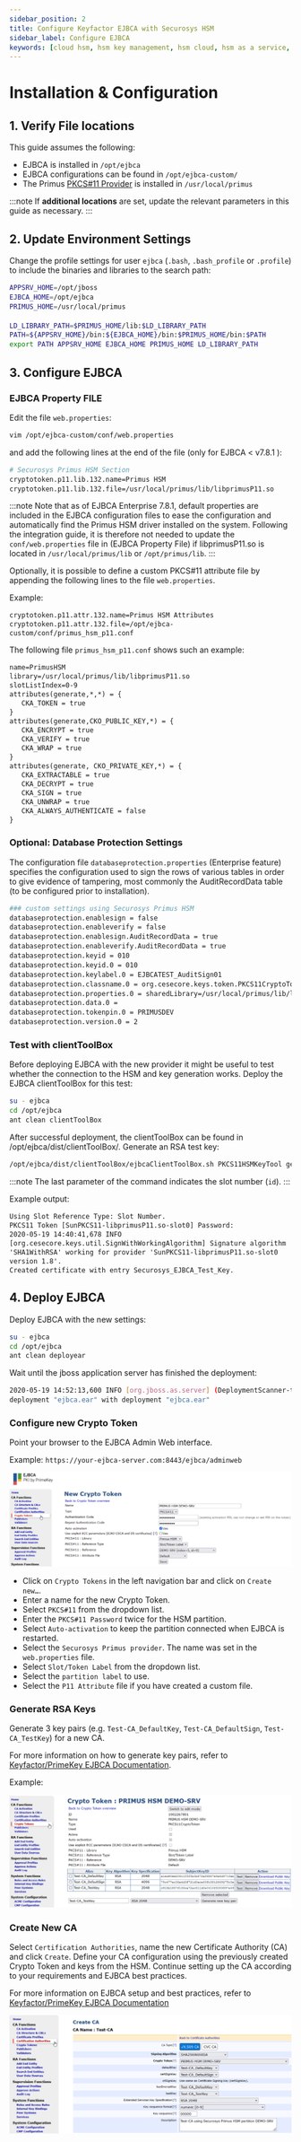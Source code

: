 ```yaml
---
sidebar_position: 2
title: Configure Keyfactor EJBCA with Securosys HSM
sidebar_label: Configure EJBCA
keywords: [cloud hsm, hsm key management, hsm cloud, hsm as a service, cloud based hsm, hsm digital signature, hsm services, hsm service, what is cloud hsm, hsm signing, hsm pki, hsm encryption, code signing hsm, hsm key, code signing service, hsm code signing, cloud code signing, cloud encryption key management, cloud hardware security module, cloudhsm vs kms, code signing certificate, key management hsm, microsoft encryption key management, hsm aws, document signing services, code signing, hsm providers, code signing as a service, aws cloudhsm documentation, hsm pricing]
---
```


# Installation & Configuration

## 1. Verify File locations

This guide assumes the following:
- EJBCA is installed in `/opt/ejbca`
- EJBCA configurations can be found in `/opt/ejbca-custom/`
- The Primus [PKCS#11 Provider](/pkcs/overview) is installed in `/usr/local/primus`

:::note
If **additional locations** are set, update the relevant parameters in this guide as necessary.
:::

##	2. Update Environment Settings
Change the profile settings for user `ejbca` (`.bash`, `.bash_profile` or `.profile`) to include the binaries and libraries to the search path:
```sh
APPSRV_HOME=/opt/jboss
EJBCA_HOME=/opt/ejbca
PRIMUS_HOME=/usr/local/primus

LD_LIBRARY_PATH=$PRIMUS_HOME/lib:$LD_LIBRARY_PATH
PATH=${APPSRV_HOME}/bin:${EJBCA_HOME}/bin:$PRIMUS_HOME/bin:$PATH
export PATH APPSRV_HOME EJBCA_HOME PRIMUS_HOME LD_LIBRARY_PATH
```

## 3. Configure EJBCA

### EJBCA Property FILE 

Edit the file `web.properties`:
```bash
vim /opt/ejbca-custom/conf/web.properties
```
and add the following lines at the end of the file (only for EJBCA < v7.8.1 ):
```bash
# Securosys Primus HSM Section
cryptotoken.p11.lib.132.name=Primus HSM
cryptotoken.p11.lib.132.file=/usr/local/primus/lib/libprimusP11.so
```

:::note
Note that as of EJBCA Enterprise 7.8.1, default properties are included in the EJBCA configuration files to ease the configuration and automatically find the Primus HSM driver installed on the system. Following the integration guide, it is therefore not needed to update the `conf/web.properties` file in (EJBCA Property File) if libprimusP11.so is located in `/usr/local/primus/lib` or `/opt/primus/lib`.
:::

Optionally, it is possible to define a custom PKCS#11 attribute file by appending the following lines to the file `web.properties`.

Example:
```
cryptotoken.p11.attr.132.name=Primus HSM Attributes
cryptotoken.p11.attr.132.file=/opt/ejbca-custom/conf/primus_hsm_p11.conf
```

The following file `primus_hsm_p11.conf` shows such an example:
```
name=PrimusHSM
library=/usr/local/primus/lib/libprimusP11.so
slotListIndex=0-9
attributes(generate,*,*) = {
   CKA_TOKEN = true
}
attributes(generate,CKO_PUBLIC_KEY,*) = {
   CKA_ENCRYPT = true
   CKA_VERIFY = true
   CKA_WRAP = true
}
attributes(generate, CKO_PRIVATE_KEY,*) = {
   CKA_EXTRACTABLE = true
   CKA_DECRYPT = true
   CKA_SIGN = true
   CKA_UNWRAP = true
   CKA_ALWAYS_AUTHENTICATE = false
}
```



### Optional: Database Protection Settings

The configuration file `databaseprotection.properties` (Enterprise feature) specifies the configuration used to sign the rows of various tables in order to give evidence of tampering, most commonly the AuditRecordData table (to be configured prior to installation). 
```bash
### custom settings using Securosys Primus HSM
databaseprotection.enablesign = false
databaseprotection.enableverify = false
databaseprotection.enablesign.AuditRecordData = true
databaseprotection.enableverify.AuditRecordData = true
databaseprotection.keyid = 010
databaseprotection.keyid.0 = 010
databaseprotection.keylabel.0 = EJBCATEST_AuditSign01
databaseprotection.classname.0 = org.cesecore.keys.token.PKCS11CryptoToken
databaseprotection.properties.0 = sharedLibrary=/usr/local/primus/lib/libprimusP11.so, slotLabelType=SLOT_NUMBER, slotLabel-Value=0
databaseprotection.data.0 =
databaseprotection.tokenpin.0 = PRIMUSDEV
databaseprotection.version.0 = 2
```
### Test with clientToolBox

Before deploying EJBCA with the new provider it might be useful to test whether the connection to the HSM and key generation works.
Deploy the EJBCA clientToolBox for this test:
```bash
su - ejbca
cd /opt/ejbca
ant clean clientToolBox
```
After successful deployment, the clientToolBox can be found in /opt/ejbca/dist/clientToolBox/.
Generate an RSA test key:
```bash
/opt/ejbca/dist/clientToolBox/ejbcaClientToolBox.sh PKCS11HSMKeyTool generate /usr/local/primus/lib/libprimusP11.so 4096 Securosys_EJBCA_Test_Key 0
```
:::note
The last parameter of the command indicates the slot number (`id`).
:::


Example output:
```
Using Slot Reference Type: Slot Number.
PKCS11 Token [SunPKCS11-libprimusP11.so-slot0] Password:
2020-05-19 14:40:41,678 INFO [org.cesecore.keys.util.SignWithWorkingAlgorithm] Signature algorithm 'SHA1WithRSA' working for provider 'SunPKCS11-libprimusP11.so-slot0 version 1.8'.
Created certificate with entry Securosys_EJBCA_Test_Key.
```


## 4. Deploy EJBCA

Deploy EJBCA with the new settings:
```bash
su - ejbca
cd /opt/ejbca
ant clean deployear
```
Wait until the jboss application server has finished the deployment:
```bash
2020-05-19 14:52:13,600 INFO [org.jboss.as.server] (DeploymentScanner-threads - 2) WFLYSRV0016: Replaced
deployment "ejbca.ear" with deployment "ejbca.ear"
```

### Configure new Crypto Token

Point your browser to the EJBCA Admin Web interface.

Example: `https://your-ejbca-server.com:8443/ejbca/adminweb`

![](../img/New-Crypto-Token.png)
 
- Click on `Crypto Tokens` in the left navigation bar and click on `Create new…`.
- Enter a name for the new Crypto Token.
- Select `PKCS#11` from the dropdown list.
- Enter the `PKCS#11 Password` twice for the HSM partition.
- Select `Auto-activation` to keep the partition connected when EJBCA is restarted.
- Select the `Securosys Primus provider`. The name was set in the `web.properties` file.
- Select `Slot/Token Label` from the dropdown list.
- Select the `partition label` to use.
- Select the `P11 Attribute` file if you have created a custom file.

### Generate RSA Keys 

Generate 3 key pairs (e.g. `Test-CA_DefaultKey`, `Test-CA_DefaultSign`, `Test-CA_TestKey`) for a new CA.

For more information on how to generate key pairs, refer to [Keyfactor/PrimeKey EJBCA Documentation](https://docs.keyfactor.com/ejbca/latest/ca-operations-guide).

Example:

![](../img/Primus-Crypto-Token.png)


### Create New CA 

Select `Certification Authorities`, name the new Certificate Authority (CA) and click `Create`. Define your CA configuration using the previously created Crypto Token and keys from the HSM. Continue setting up the CA according to your requirements and EJBCA best practices.

For more information on EJBCA setup and best practices, refer to [Keyfactor/PrimeKey EJBCA Documentation](https://docs.keyfactor.com/ejbca/latest/ca-operations-guide) 

![](../img/Create-CA.png)